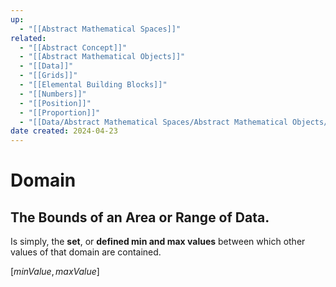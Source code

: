 ```yaml
---
up:
  - "[[Abstract Mathematical Spaces]]"
related:
  - "[[Abstract Concept]]"
  - "[[Abstract Mathematical Objects]]"
  - "[[Data]]"
  - "[[Grids]]"
  - "[[Elemental Building Blocks]]"
  - "[[Numbers]]"
  - "[[Position]]"
  - "[[Proportion]]"
  - "[[Data/Abstract Mathematical Spaces/Abstract Mathematical Objects/Measurement]]"
date created: 2024-04-23
---
```

# Domain
## The Bounds of an Area or Range of Data.

Is simply, the **set**, or **defined min and max values** between which other values of that domain are contained. 

$[minValue, maxValue]$
